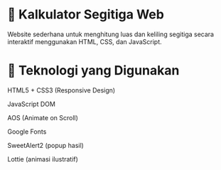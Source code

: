# 📐 Kalkulator Segitiga Web

Website sederhana untuk menghitung luas dan keliling segitiga secara interaktif menggunakan HTML, CSS, dan JavaScript.

# 🚀 Teknologi yang Digunakan
HTML5 + CSS3 (Responsive Design)

JavaScript DOM

AOS (Animate on Scroll)

Google Fonts

SweetAlert2 (popup hasil)

Lottie (animasi ilustratif)
